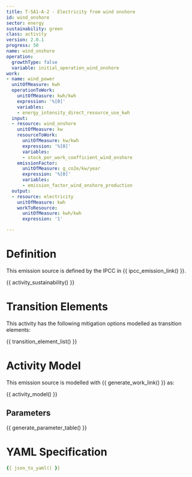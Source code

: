 ```yaml
---
title: T-5A1-A-2 - Electricity from wind onshore
id: wind_onshore
sector: energy
sustainability: green
class: activity
version: 2.0.1
progress: 50
name: wind_onshore
operation:
  growthType: false
  variable: initial_operation_wind_onshore
work:
- name: wind_power
  unitOfMeasure: kwh
  operationToWork:
    unitOfMeasure: kwh/kwh
    expression: '%[0]'
    variables:
    - energy_intensity_direct_resource_use_kwh
  input:
  - resource: wind_onshore
    unitOfMeasure: kw
    resourceToWork:
      unitOfMeasure: kw/kwh
      expression: '%[0]'
      variables:
      - stock_per_work_coefficient_wind_onshore
    emissionFactor:
      unitOfMeasure: g_co2e/kw/year
      expression: '%[0]'
      variables:
      - emission_factor_wind_onshore_production
  output:
  - resource: electricity
    unitOfMeasure: kwh
    workToResource:
      unitOfMeasure: kwh/kwh
      expression: '1'

---
```


# Definition
This emission source is defined by the IPCC in {{ ipcc_emission_link() }}.


{{ activity_sustainability() }}

# Transition Elements

This activity has the following mitigation options modelled as transition elements:

{{ transition_element_list() }}

# Activity Model
This emission source is modelled with {{ generate_work_link() }} as:

{{ activity_model() }}

## Parameters

{{ generate_parameter_table() }}

# YAML Specification

```yaml
{{ json_to_yaml() }}
```

